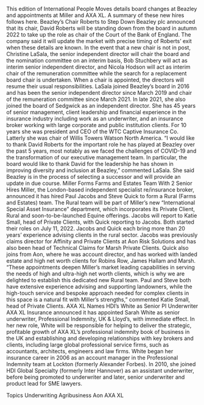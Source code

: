 This edition of International People Moves details board changes at Beazley and appointments at Miller and AXA XL.
A summary of these new hires follows here.
Beazley’s Chair Roberts to Step Down
Beazley plc announced that its chair, David Roberts will be standing down from the board in autumn 2022 to take up the role as chair of the Court of the Bank of England.
The company said it will update the market with precise timing of Roberts’ exit when these details are known.
In the event that a new chair is not in post, Christine LaSala, the senior independent director will chair the board and the nomination committee on an interim basis, Bob Stuchbery will act as interim senior independent director, and Nicola Hodson will act as interim chair of the remuneration committee while the search for a replacement board chair is undertaken. When a chair is appointed, the directors will resume their usual responsibilities.
LaSala joined Beazley’s board in 2016 and has been the senior independent director since March 2019 and chair of the remuneration committee since March 2021. In late 2021, she also joined the board of Sedgwick as an independent director. She has 45 years of senior management, client leadership and financial experience in the insurance industry including work as an underwriter, and an insurance broker working with large corporate and public institution clients. For 10 years she was president and CEO of the WTC Captive Insurance Co. Latterly she was chair of Willis Towers Watson North America.
“I would like to thank David Roberts for the important role he has played at Beazley over the past 5 years, most notably as we faced the challenges of COVID-19 and the transformation of our executive management team. In particular, the board would like to thank David for the leadership he has shown in improving diversity and inclusion at Beazley,” commented LaSala.
She said Beazley is in the process of selecting a successor and will provide an update in due course.
Miller Forms Farms and Estates Team With 2 Senior Hires
Miller, the London-based independent specialist re/insurance broker, announced it has hired Paul Jacobs and Steve Quick to form a Rural (Farms and Estates) team.
The Rural team will be part of Miller’s new “International Special Asset Insurance” department, which incorporates its Private Client, Rural and soon-to-be-launched Equine offerings. Jacobs will report to Katie Small, head of Private Clients, with Quick reporting to Jacobs. Both started their roles on July 11, 2022.
Jacobs and Quick each bring more than 20 years’ experience advising clients in the rural sector. Jacobs was previously claims director for Affinity and Private Clients at Aon Risk Solutions and has also been head of Technical Claims for Marsh Private Clients.
Quick also joins from Aon, where he was account director, and has worked with landed estate and high net worth clients for Robins Row, James Hallam and Marsh.
“These appointments deepen Miller’s market leading capabilities in serving the needs of high and ultra-high net worth clients, which is why we are delighted to establish this dedicated new Rural team. Paul and Steve both have extensive experience advising and supporting landowners, while the high-touch service and bespoke approach needed for complex clients in this space is a natural fit with Miller’s strengths,” commented Katie Small, head of Private Clients.
AXA XL Names HDI’s White as Senior PI Underwriter
AXA XL Insurance announced it has appointed Sarah White as senior underwriter, Professional Indemnity, UK & Lloyd’s, with immediate effect.
In her new role, White will be responsible for helping to deliver the strategic, profitable growth of AXA XL’s professional indemnity book of business in the UK and establishing and developing relationships with key brokers and clients, including large global professional service firms, such as accountants, architects, engineers and law firms.
White began her insurance career in 2006 as an account manager in the Professional Indemnity team at Lockton (formerly Alexander Forbes). In 2010, she joined HDI Global Specialty (formerly Inter Hannover) as an assistant underwriter, before being promoted to underwriter and later, senior underwriter and product lead for SME lawyers.

Topics
Underwriting
Agribusiness
Aon
AXA XL
